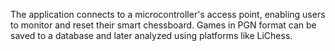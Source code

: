 The application connects to a microcontroller's access point, enabling users to monitor and reset their smart chessboard. Games in PGN format can be saved to a database and later analyzed using platforms like LiChess.
